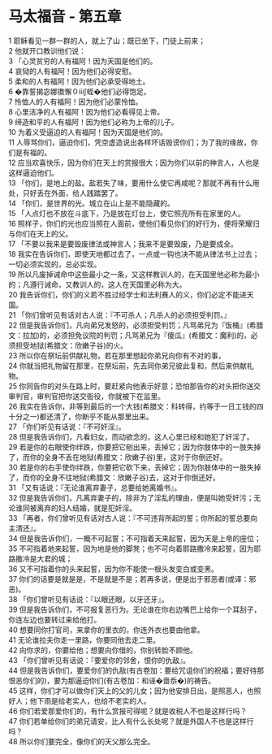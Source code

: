 # 马太福音 - 第五章
  
 1 耶稣看见一群一群的人，就上了山；既已坐下，门徒上前来；  
 2 他就开口教训他们说：  
 3 「心灵贫穷的人有福阿！因为天国是他们的。  
 4 哀恸的人有福阿！因为他们必得安慰。  
 5 柔和的人有福阿！因为他们必承受得地土。  
 6 �靠誓揭宓娜擞懈０ⅲ∫蛭�他们必得饱足。  
 7 怜恤人的人有福阿！因为他们必蒙怜恤。  
 8 心里洁净的人有福阿！因为他们必看得见上帝。  
 9 缔造和平的人有福阿！因为他们必称为上帝的儿子。  
 10 为着义受逼迫的人有福阿！因为天国是他们的。  
 11 人辱骂你们，逼迫你们，凭空虚造说出各样坏话毁谤你们；为了我的缘故，你们是有福的。  
 12 应当欢喜快乐，因为你们在天上的赏报很大；因为你们以前的神言人，人也是这样逼迫他们。  
 13 「你们，是地上的盐。盐若失了味，要用什么使它再咸呢？那就不再有什么用处，只好丢在外面，给人践踏罢了。  
 14 「你们，是世界的光。城立在山上是不能隐藏的。  
 15 「人点灯也不放在斗底下，乃是放在灯台上，使它照亮所有在家里的人。  
 16 照样子，你们的光也应当照在人面前，使他们看见你们的好行为，便将荣耀归与你们在天上的父。  
 17 「不要以我来是要毁废律法或神言人；我来不是要毁废，乃是要成全。  
 18 我实在告诉你们，即使天地都过去了，一点或一钩也决不能从律法书上过去；一切必须实现的，总必实现。  
 19 所以凡废掉诫命中这些最小之一条，又这样教训人的，在天国里他必称为最小的；凡遵行诫命，又教训人的，这人在天国里必称为大。  
 20 我告诉你们，你们的义若不胜过经学士和法利赛人的义，你们必定不能进天国。  
 21 「你们曾听见有话对古人说：『不可杀人；凡杀人的必须担受判罚。』  
 22 但是我告诉你们，凡向弟兄发怒的，必须担受判罚；凡骂弟兄为『饭桶』(希腊文：拉加)的，必须担免议院的判罚；凡骂弟兄为『傻瓜』(希腊文：魔利)的，必须担受地狱(希腊文：欣嫩子谷)的火。  
 23 所以你在祭坛前供献礼物，若在那里想起你弟兄向你有不对的事，  
 24 你就当把礼物留在那里，在祭坛前，先去同你弟兄彼此复和，然后来供献礼物。  
 25 你同告你的对头在路上时，要赶紧向他表示好意；恐怕那告你的对头把你送交审判官，审判官把你送交衙役，你就被下在监里。  
 26 我实在告诉你，非等到最后的一个大钱(希腊文：科转得，约等于一日工钱的四十分之一)都还清了，你断乎不能从那里出来。  
 27 「你们听见有话说：『不可奸淫』。  
 28 但是我告诉你们，凡看妇女，而动欲念的，这人心里已经和她犯了奸淫了。  
 29 若是你的右眼使你绊跌，你要把它剜出来，丢掉它；因为你肢体中的一肢失掉了，而你的全身不丢在地狱(希腊文：欣嫩子谷)里，这对于你倒还好。  
 30 若是你的右手使你绊跌，你要把它砍下来，丢掉它；因为你肢体中的一肢失掉了，而你的全身不往地狱(希腊文：欣嫩子谷)去，这对于你倒还好。  
 31 「又有话说：『无论谁离弃妻子，总要给她离婚书』。  
 32 但是我告诉你们，凡离弃妻子的，除非为了淫乱的理由，便是叫她受奸污；无论谁同被离弃的妇人结婚，就是犯奸淫。  
 33 「再者，你们曾听见有话对古人说：『不可违背所起的誓；你所起的誓总要向主清还』。  
 34 但是我告诉你们，一概不可起誓；不可指着天来起誓，因为天是上帝的座位；  
 35 不可指着地来起誓，因为地是他的脚凳；也不可向着耶路撒冷来起誓，因为耶路撒冷是大君的城；  
 36 又不可指着你的头来起誓，因为你不能使一根头发变白或变黑。  
 37 你们的话要是就是是，不是就是不是；若再多说，便是出于邪恶者(或译：邪恶)。  
 38 「你们曾听见有话说：『以眼还眼，以牙还牙』。  
 39 但是我告诉你们，不可报复恶行为。无论谁在你右边嘴巴上给你一个耳刮子，你连左边也要转过来给他打。  
 40 想要同你打官司，来拿你的里衣的，你连外衣也要由他拿。  
 41 无论谁拉夫你走一里路，你要同他去走二里。  
 42 向你求的，你要给他；想要向你借的，你别转脸不顾他。  
 43 「你们曾听见有话说：『要爱你的邻舍，恨你的仇敌』。  
 44 但是我告诉你们，要爱你们的仇敌(有古卷加：要给咒诅你们的祝福；要好待那恨恶你们的)，要为那逼迫你们(有古卷加：和诬�啬忝�)的祷告。  
 45 这样，你们才可以做你们天上的父的儿女；因为他安排日出，是照恶人，也照好人；他下雨是给老实人，也给不老实的人。  
 46 你们若爱那爱你们的，有什么赏报可得呢？就是收税人不也是这样行吗？  
 47 你们若单给你们的弟兄请安，比人有什么长处呢？就是外国人不也是这样行吗？  
 48 所以你们要完全，像你们的天父那么完全。